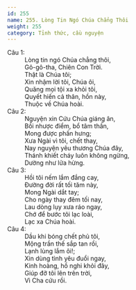 ```yaml
---
id: 255
name: 255. Lòng Tin Ngó Chúa Chẳng Thôi
weight: 255
category: Tỉnh thức, cầu nguyện
---
```

<dl><dt>Câu 1:</dt><dd data-verse="1">Lòng tin ngó Chúa chẳng thôi, <br/>Gô-gô-tha, Chiên Con Trời. <br/>Thật là Chúa tôi; <br/>Xin nhậm lời tôi, Chúa ôi, <br/>Quăng mọi tội xa khỏi tôi, <br/>Quyết hiến cả thân, hồn này, <br/>Thuộc về Chúa hoài. </dd><dt>Câu 2:</dt><dd data-verse="2">Nguyện xin Cứu Chúa giáng ân, <br/>Bồi nhược điểm, bổ tâm thần, <br/>Mong được phấn hưng; <br/>Xưa Ngài vì tôi, chết thay, <br/>Nay nguyện yêu thương Chúa đây, <br/>Thánh khiết cháy luôn không ngừng, <br/>Dường như lửa hừng. </dd><dt>Câu 3:</dt><dd data-verse="3">Hồi tôi nếm lắm đắng cay, <br/>Đường đời rất tối tăm này, <br/>Mong Ngài dắt tay; <br/>Cho ngày thay đêm tối nay, <br/>Lau dòng lụy xưa ráo ngay, <br/>Chớ để bước tôi lạc loài, <br/>Lạc xa Chúa hoài. </dd><dt>Câu 4:</dt><dd data-verse="4">Dầu khi bóng chết phủ tôi, <br/>Mộng trần thế sắp tan rồi, <br/>Lạnh lùng lắm ôi!; <br/>Xin dùng tình yêu đuổi ngay, <br/>Kinh hoàng, hồ nghi khỏi đây, <br/>Giúp đỡ tôi lên trên trời, <br/>Vì Cha cứu rồi. </dd></dl>
